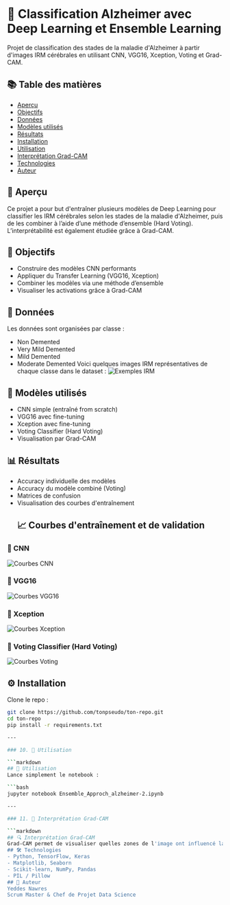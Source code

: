 # 🧠 Classification Alzheimer avec Deep Learning et Ensemble Learning
Projet de classification des stades de la maladie d'Alzheimer à partir d'images IRM cérébrales en utilisant CNN, VGG16, Xception, Voting et Grad-CAM.
## 📚 Table des matières
- [Aperçu](#aperçu)
- [Objectifs](#objectifs)
- [Données](#données)
- [Modèles utilisés](#modèles-utilisés)
- [Résultats](#résultats)
- [Installation](#installation)
- [Utilisation](#utilisation)
- [Interprétation Grad-CAM](#interprétation-grad-cam)
- [Technologies](#technologies)
- [Auteur](#auteur)
## 👀 Aperçu
Ce projet a pour but d'entraîner plusieurs modèles de Deep Learning pour classifier les IRM cérébrales selon les stades de la maladie d'Alzheimer, puis de les combiner à l’aide d’une méthode d’ensemble (Hard Voting). L’interprétabilité est également étudiée grâce à Grad-CAM.
## 🎯 Objectifs
- Construire des modèles CNN performants
- Appliquer du Transfer Learning (VGG16, Xception)
- Combiner les modèles via une méthode d’ensemble
- Visualiser les activations grâce à Grad-CAM
## 📁 Données
Les données sont organisées par classe :
- Non Demented
- Very Mild Demented
- Mild Demented
- Moderate Demented
Voici quelques images IRM représentatives de chaque classe dans le dataset : 
![Exemples IRM](Images\ImageDeLaDataset.png) 
## 🧠 Modèles utilisés
- CNN simple (entraîné from scratch)
- VGG16 avec fine-tuning
- Xception avec fine-tuning
- Voting Classifier (Hard Voting)
- Visualisation par Grad-CAM
## 📊 Résultats
- Accuracy individuelle des modèles
- Accuracy du modèle combiné (Voting)
- Matrices de confusion
- Visualisation des courbes d'entraînement
  ## 📈 Courbes d'entraînement et de validation

### 🔹 CNN
![Courbes CNN](Images\AccuraccyandlossfortrainingCNN.png)

### 🔹 VGG16
![Courbes VGG16](Images\AccuracyandlossforTrainingVGG16.png)

### 🔹 Xception
![Courbes Xception](Images\AccuracyandlossforTrainingXception.png)

### 🔹 Voting Classifier (Hard Voting)
![Courbes Voting](Images\Accuraccyandlossfortraining.png)

## ⚙️ Installation

Clone le repo :
```bash
git clone https://github.com/tonpseudo/ton-repo.git
cd ton-repo
pip install -r requirements.txt

---

### 10. 🚀 Utilisation

```markdown
## 🚀 Utilisation
Lance simplement le notebook :

```bash
jupyter notebook Ensemble_Approch_alzheimer-2.ipynb

---

### 11. 🧠 Interprétation Grad-CAM

```markdown
## 🔍 Interprétation Grad-CAM
Grad-CAM permet de visualiser quelles zones de l'image ont influencé la décision du modèle, utile pour valider les prédictions médicalement.
## 🛠️ Technologies
- Python, TensorFlow, Keras
- Matplotlib, Seaborn
- Scikit-learn, NumPy, Pandas
- PIL / Pillow
## 👤 Auteur
Yeddes Nawres 
Scrum Master & Chef de Projet Data Science

